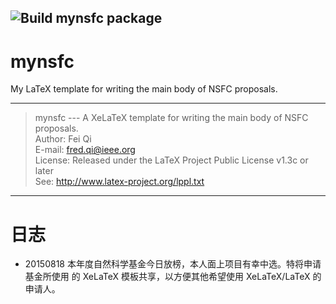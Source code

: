 ![Build mynsfc package](https://github.com/fredqi/mynsfc/workflows/Build%20mynsfc%20package/badge.svg)
----
# mynsfc

My LaTeX template for writing the main body of NSFC proposals.

----------------------------------------------------------------
>  mynsfc --- A XeLaTeX template for writing the main body of NSFC proposals. <br/>
>  Author:  Fei Qi <br/>
>  E-mail:  fred.qi@ieee.org <br/>
>  License: Released under the LaTeX Project Public License v1.3c or later <br/>
>  See:     http://www.latex-project.org/lppl.txt <br/>
----------------------------------------------------------------


# 日志

- 20150818 本年度自然科学基金今日放榜，本人面上项目有幸中选。特将申请基金所使用
  的 XeLaTeX 模板共享，以方便其他希望使用 XeLaTeX/LaTeX 的申请人。
